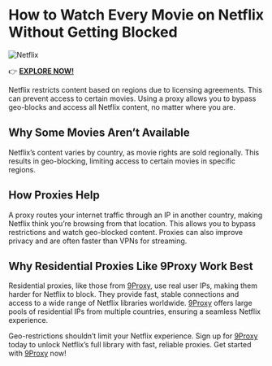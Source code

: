 # How to Watch Every Movie on Netflix Without Getting Blocked

![Netflix](https://simplepage.vn/blog/wp-content/uploads/2022/11/netflix-octobre-contenus-2022.jpg)

👉 **[EXPLORE NOW!](https://9proxy.com/pricing?utm_source=Web2.0&utm_medium=Github&utm_id=james2k4)**

Netflix restricts content based on regions due to licensing agreements. This can prevent access to certain movies. Using a proxy allows you to bypass geo-blocks and access all Netflix content, no matter where you are.

## Why Some Movies Aren’t Available
Netflix’s content varies by country, as movie rights are sold regionally. This results in geo-blocking, limiting access to certain movies in specific regions.

## How Proxies Help
A proxy routes your internet traffic through an IP in another country, making Netflix think you’re browsing from that location. This allows you to bypass restrictions and watch geo-blocked content. Proxies can also improve privacy and are often faster than VPNs for streaming.

## Why Residential Proxies Like 9Proxy Work Best
Residential proxies, like those from [9Proxy](https://9proxy.com/?utm_source=Web2.0&utm_medium=Github&utm_id=james2k4), use real user IPs, making them harder for Netflix to block. They provide fast, stable connections and access to a wide range of Netflix libraries worldwide. [9Proxy](https://9proxy.com/pricing?utm_source=Web2.0&utm_medium=Github&utm_id=james2k4) offers large pools of residential IPs from multiple countries, ensuring a seamless Netflix experience.

Geo-restrictions shouldn’t limit your Netflix experience. Sign up for [9Proxy](https://9proxy.com/?utm_source=Web2.0&utm_medium=Github&utm_id=james2k4) today to unlock Netflix’s full library with fast, reliable proxies. Get started with [9Proxy](https://9proxy.com/pricing?utm_source=Web2.0&utm_medium=Github&utm_id=james2k4) now!
